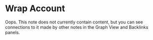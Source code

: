 # Wrap Account

Oops. This note does not currently contain content, but you can see connections to it made by other notes in the Graph View and Backlinks panels.